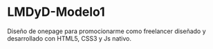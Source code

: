 # LMDyD-Modelo1
Diseño de onepage para promocionarme como freelancer diseñado y desarrollado con HTML5, CSS3 y Js nativo.
